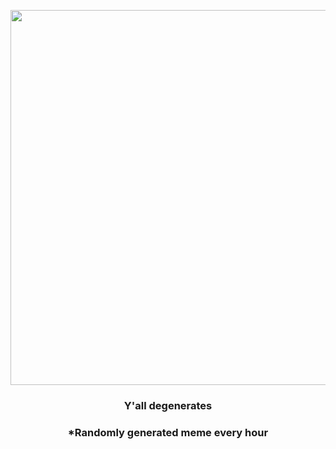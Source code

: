<p align="center">
        <img src="https://i.redd.it/0te75mpljl691.jpg" width="600" height="600">
        </p>
        <h3 align="center">Y'all degenerates</h3>
        <h3 align="center">*Randomly generated meme every hour</h3>
    